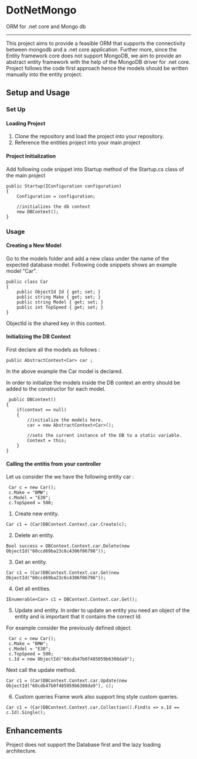 # DotNetMongo
ORM for .net core and Mongo db

***
This project aims to provide a feasible ORM that supports the connectivity between mongodb and a .net core application. 
Further more, since the Entity framework core does not support MongoDB, we aim to provide an abstract entity framework with the help of the MongoDB driver for .net core.
Project follows the code first approach hence the models should be written manually into the entity project. 

## Setup and Usage 

### Set Up

#### Loading Project 
1. Clone the repository and load the project into your repository. 
2. Reference the entities project into your main project

#### Project Initialization
Add following code snippet into Startup method of the Startup.cs class of the main project

```
public Startup(IConfiguration configuration)
{
    Configuration = configuration;

    //initializes the db context
    new DBContext();
}
```

### Usage 

#### Creating a New Model
Go to the models folder and add a new class under the name of the expected database model. 
Following code snippets shows an example model "Car". 

```
public class Car
{
    public ObjectId Id { get; set; }
    public string Make { get; set; }
    public string Model { get; set; }
    public int TopSpeed { get; set; }
}
```

ObjectId is the shared key in this context. 

#### Initializing the DB Context 
First declare all the models as follows :

```
public AbstractContext<Car> car ;
```

In the above example the Car model is declared. 

In order to initialize the models inside the DB context an entry should be added to the constructor for each model. 

```
 public DBContext()
{
    if(context == null)
    {
        //initialize the models here.
        car = new AbstractContext<Car>();

        //sets the current instance of the DB to a static variable.
        Context = this;
    }
}
```

#### Calling the entitis from your controller

Let us consider the we have the following entity car :

```
 Car c = new Car();
 c.Make = "BMW";
 c.Model = "E30";
 c.TopSpeed = 500;
```
1. Create new entity.

```
Car c1 = (Car)DBContext.Context.car.Create(c);
```
2. Delete an entity.

```
Bool success = DBContext.Context.car.Delete(new ObjectId("60ccd69ba23c6c4306f06798"));
```

3. Get an entity.

```
Car c1 = (Car)DBContext.Context.car.Get(new ObjectId("60ccd69ba23c6c4306f06798"));
```

4. Get all entities.

```
IEnumerable<Car> c1 = DBContext.Context.car.Get();
```

5. Update and entity.
In order to update an entity you need an object of the entity and is important that it contains the correct Id.

For example consider the previously defined object.

```
 Car c = new Car();
 c.Make = "BMW";
 c.Model = "E30";
 c.TopSpeed = 500;
 c.Id = new ObjectId("60cdb47b0f485059b6308da9");
```
Next call the update method.

```
Car c1 = (Car)DBContext.Context.car.Update(new ObjectId("60cdb47b0f485059b6308da9"), c);
```

6. Custom queries 
Frame work also support linq style custom queries. 

```
Car c1 = (Car)DBContext.Context.car.Collection().Find(x => x.Id == c.Id).Single();
```

## Enhancements 
Project does not support the Database first and the lazy loading architecture.